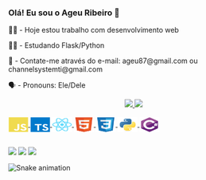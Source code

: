 ### Olá! Eu sou o Ageu Ribeiro 🙋

<p>🧑‍💻 - Hoje estou trabalho com desenvolvimento web </p>
<p>👨‍🎓 - Estudando Flask/Python </p>
<p>📩 - Contate-me através do e-mail: ageu87@gmail.com ou channelsystemti@gmail.com</p>
<p>🗣️ - Pronouns: Ele/Dele</p>

<div align="center">
  <a href="https://github.com/ageuribeiro">
  <img height="180em" src="https://github-readme-stats.vercel.app/api?username=ageuribeiro&show_icons=true&theme=gruvebox&include_all_commits=true&count_private=true"/>
  <img height="180em" src="https://github-readme-stats.vercel.app/api/top-langs/?username=ageuribeiro&layout=compact&langs_count=7&theme=gruvebox"/>
</div>
<div style="display: inline_block"><br>
  <img align="center" alt="Ageu-Js" height="30" width="40" src="https://raw.githubusercontent.com/devicons/devicon/master/icons/javascript/javascript-plain.svg">
  <img align="center" alt="Ageu-Ts" height="30" width="40" src="https://raw.githubusercontent.com/devicons/devicon/master/icons/typescript/typescript-plain.svg">
  <img align="center" alt="Ageu-React" height="30" width="40" src="https://raw.githubusercontent.com/devicons/devicon/master/icons/react/react-original.svg">
  <img align="center" alt="Ageu-HTML" height="30" width="40" src="https://raw.githubusercontent.com/devicons/devicon/master/icons/html5/html5-original.svg">
  <img align="center" alt="Ageu-CSS" height="30" width="40" src="https://raw.githubusercontent.com/devicons/devicon/master/icons/css3/css3-original.svg">
  <img align="center" alt="Ageu-Python" height="30" width="40" src="https://raw.githubusercontent.com/devicons/devicon/master/icons/python/python-original.svg">
  <img align="center" alt="Ageu-Csharp" height="30" width="40" src="https://raw.githubusercontent.com/devicons/devicon/master/icons/csharp/csharp-original.svg">
</div>
  
  ##
 
<div> 
  <a href="https://instagram.com/ageuribeirokeys" target="_blank"><img src="https://img.shields.io/badge/-Instagram-%23E4405F?style=for-the-badge&logo=instagram&logoColor=white" target="_blank"></a>
  <a href = "mailto:ageu87@gmail.com"><img src="https://img.shields.io/badge/-Gmail-%23333?style=for-the-badge&logo=gmail&logoColor=white" target="_blank"></a>
  <a href="https://www.linkedin.com/in/devageuribeiro" target="_blank"><img src="https://img.shields.io/badge/-LinkedIn-%230077B5?style=for-the-badge&logo=linkedin&logoColor=white" target="_blank"></a> 
 
  ![Snake animation](https://github.com/ageuribeiro/ageuribeiro/blob/output/github-contribution-grid-snake.svg)
 
</div>
